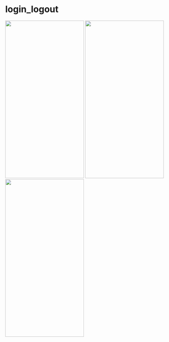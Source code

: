# login_logout

<img src = "https://user-images.githubusercontent.com/113905423/195852910-aa70e241-c232-4b8e-9d3e-bd9819e5249b.png" width="250" height = "500">
<img src = "https://user-images.githubusercontent.com/113905423/195852898-d6f1f098-4a43-4105-bf25-c11e02e4c666.png" width="250" height = "500">
<img src = "https://user-images.githubusercontent.com/113905423/195852907-eeb5de36-f275-45a1-8bc8-b6268fa5ce0c.png" width="250" height = "500">

